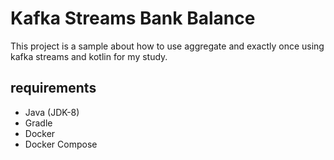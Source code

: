 # Kafka Streams Bank Balance #

This project is a sample about how to use aggregate and exactly once using kafka streams and kotlin for my study.

## requirements ##
- Java (JDK-8)
- Gradle
- Docker
- Docker Compose


